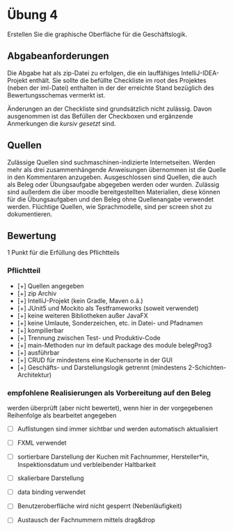 # Übung 4
Erstellen Sie die graphische Oberfläche für die Geschäftslogik.

## Abgabeanforderungen
Die Abgabe hat als zip-Datei zu erfolgen, die ein lauffähiges IntelliJ-IDEA-Projekt enthält. Sie sollte die befüllte Checkliste im root des Projektes (neben der iml-Datei) enthalten in der der erreichte Stand bezüglich des Bewertungsschemas vermerkt ist.

Änderungen an der Checkliste sind grundsätzlich nicht zulässig. Davon ausgenommen ist das Befüllen der Checkboxen und ergänzende Anmerkungen die _kursiv gesetzt_ sind.

## Quellen
Zulässige Quellen sind suchmaschinen-indizierte Internetseiten. Werden mehr als drei zusammenhängende Anweisungen übernommen ist die Quelle in den Kommentaren anzugeben. Ausgeschlossen sind Quellen, die auch als Beleg oder Übungsaufgabe abgegeben werden oder wurden. Zulässig sind außerdem die über moodle bereitgestellten Materialien, diese können für die Übungsaufgaben und den Beleg ohne Quellenangabe verwendet werden.
Flüchtige Quellen, wie Sprachmodelle, sind per screen shot zu dokumentieren.

## Bewertung
1 Punkt für die Erfüllung des Pflichtteils

### Pflichtteil
- [+] Quellen angegeben
- [+] zip Archiv
- [+] IntelliJ-Projekt (kein Gradle, Maven o.ä.)
- [+] JUnit5 und Mockito als Testframeworks (soweit verwendet)
- [+] keine weiteren Bibliotheken außer JavaFX
- [+] keine Umlaute, Sonderzeichen, etc. in Datei- und Pfadnamen
- [+] kompilierbar
- [+] Trennung zwischen Test- und Produktiv-Code
- [+] main-Methoden nur im default package des module belegProg3
- [+] ausführbar
- [+] CRUD für mindestens eine Kuchensorte in der GUI
- [+] Geschäfts- und Darstellungslogik getrennt (mindestens 2-Schichten-Architektur)

### empfohlene Realisierungen als Vorbereitung auf den Beleg
werden überprüft (aber nicht bewertet), wenn hier in der vorgegebenen Reihenfolge als bearbeitet angegeben
- [ ] Auflistungen sind immer sichtbar und werden automatisch aktualisiert
- [ ] FXML verwendet
- [ ] sortierbare Darstellung der Kuchen mit Fachnummer, Hersteller*in, Inspektionsdatum und verbleibender Haltbarkeit
- [ ] skalierbare Darstellung
- [ ] data binding verwendet
- [ ] Benutzeroberfläche wird nicht gesperrt (Nebenläufigkeit)
- [ ] Austausch der Fachnummern mittels drag&drop

